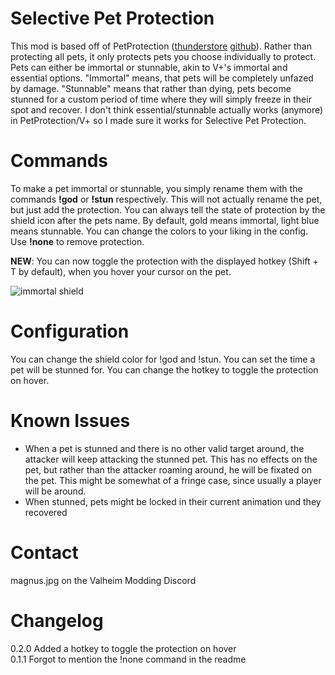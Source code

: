 ﻿# Selective Pet Protection

This mod is based off of PetProtection ([thunderstore](https://thunderstore.io/c/valheim/p/zebediah49/Pet_Protection/) [github](https://github.com/zebediah49/PetProtection)). 
Rather than protecting all pets, it only protects pets you choose individually to protect. Pets can either be immortal or stunnable, akin to V+'s immortal and essential options. "Immortal" means, that pets will be completely unfazed by damage. "Stunnable" means that rather than dying, pets become stunned for a custom period of time where they will simply freeze in their spot and recover.
I don't think essential/stunnable actually works (anymore) in PetProtection/V+ so I made sure it works for Selective Pet Protection.

# Commands
To make a pet immortal or stunnable, you simply rename them with the commands **!god** or **!stun** respectively. This will not actually rename the pet, but just add the protection. You can always tell the state of protection by the shield icon after the pets name. By default, gold means immortal, light blue means stunnable. You can change the colors to your liking in the config. Use **!none** to remove protection.

**NEW**: You can now toggle the protection with the displayed hotkey (Shift + T by default), when you hover your cursor on the pet. 

![immortal shield](https://i.imgur.com/efYlWi6.jpeg)

# Configuration
You can change the shield color for !god and !stun.
You can set the time a pet will be stunned for.
You can change the hotkey to toggle the protection on hover.

# Known Issues

 - When a pet is stunned and there is no other valid target around, the attacker will keep attacking the stunned pet. This has no effects on the pet, but rather than the attacker roaming around, he will be fixated on the pet. This might be somewhat of a fringe case, since usually a player will be around.
 - When stunned, pets might be locked in their current animation und they recovered

# Contact
magnus.jpg on the Valheim Modding Discord

# Changelog
0.2.0 Added a hotkey to toggle the protection on hover</br>
0.1.1 Forgot to mention the !none command in the readme